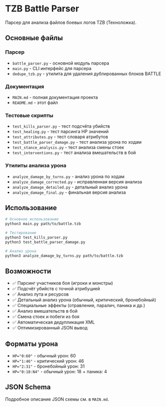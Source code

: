 # TZB Battle Parser

Парсер для анализа файлов боевых логов TZB (Техноложка).

## Основные файлы

### Парсер
- `battle_parser.py` - основной модуль парсера
- `main.py` - CLI интерфейс для парсера
- `dedupe_tzb.py` - утилита для удаления дублированных блоков BATTLE

### Документация
- `MAIN.md` - полная документация проекта
- `README.md` - этот файл

### Тестовые скрипты
- `test_kills_parser.py` - тест подсчёта убийств
- `test_healing.py` - тест парсинга HP значений
- `test_attributes.py` - тест словаря атрибутов
- `test_battle_parser_damage.py` - тест анализа урона по ходам
- `test_stance_analysis.py` - тест анализа смены стоек
- `test_interventions.py` - тест анализа вмешательств в бой

### Утилиты анализа урона
- `analyze_damage_by_turns.py` - анализ урона по ходам
- `analyze_damage_corrected.py` - исправленная версия анализа
- `analyze_damage_detailed.py` - детальный анализ урона
- `analyze_damage_final.py` - финальная версия анализа

## Использование

```bash
# Основное использование
python3 main.py path/to/battle.tzb

# Тестирование
python3 test_kills_parser.py
python3 test_battle_parser_damage.py

# Анализ урона
python3 analyze_damage_by_turns.py path/to/battle.tzb
```

## Возможности

- ✅ Парсинг участников боя (игроки и монстры)
- ✅ Подсчёт убийств с точной атрибуцией
- ✅ Анализ лута и ресурсов
- ✅ Детальный анализ урона (обычный, критический, бронебойный)
- ✅ Специальные эффекты (отравление, паралич, паника и др.)
- ✅ Анализ вмешательств в бой
- ✅ Смена стоек и побеги из боя
- ✅ Автоматическая дедупликация XML
- ✅ Оптимизированный JSON вывод

## Форматы урона

- `HP="0:60"` - обычный урон: 60
- `HP="1:46"` - критический урон: 46
- `HP="2:31"` - бронебойный урон: 31
- `HP="0:18:N4"` - обычный урон: 18 + паника: 4

## JSON Schema

Подробное описание JSON схемы см. в `MAIN.md`.
